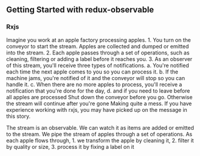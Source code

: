 ## Getting Started with redux-observable

### Rxjs
Imagine you work at an apple factory processing apples. 
	1.  You turn on the conveyor to start the stream. Apples are collected and dumped or emitted into the stream. 
	2. Each apple passes through a set of operations, such as cleaning, filtering or adding a label before it reaches you. 
	3. As an observer of this stream, you'll receive three types of notifications. 
		a. You're notified each time the next apple comes to you so you can process it. 
		b. If the machine jams, you're notified of it and the conveyor will stop so you can handle it. 
		c. When there are no more apples to process, you'll receive a notification that you're done for the day, 
		d. and if you need to leave before all apples are processed Shut down the conveyor before you go. Otherwise the stream will continue after you're gone Making quite a mess. 
If you have experience working with rxjs, you may have picked up on the message in this story. 

The stream is an observable. We can watch it as items are added or emitted to the stream.
We pipe the stream of apples through a set of operations. 
As each apple flows through, 
	1. we transform the apple by cleaning it, 
	2. filter it by quality or size, 
    3. process it by fixing a label on it

 